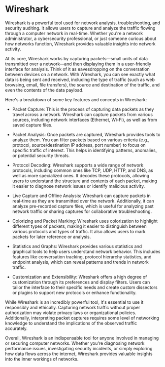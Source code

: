 # Wireshark
Wireshark is a powerful tool used for network analysis, troubleshooting, and security auditing. It allows users to capture and analyze the traffic flowing through a computer network in real-time. Whether you're a network administrator, a cybersecurity professional, or just someone curious about how networks function, Wireshark provides valuable insights into network activity.

At its core, Wireshark works by capturing packets—small units of data transmitted over a network—and then displaying them in a user-friendly interface for analysis. Think of it as eavesdropping on the conversation between devices on a network. With Wireshark, you can see exactly what data is being sent and received, including the type of traffic (such as web browsing, email, file transfers), the source and destination of the traffic, and even the contents of the data payload.

Here's a breakdown of some key features and concepts in Wireshark:

- Packet Capture: This is the process of capturing data packets as they travel across a network. Wireshark can capture packets from various sources, including network interfaces (Ethernet, Wi-Fi), as well as from saved capture files.

- Packet Analysis: Once packets are captured, Wireshark provides tools to analyze them. You can filter packets based on various criteria (e.g., protocol, source/destination IP address, port number) to focus on specific traffic of interest. This helps in identifying patterns, anomalies, or potential security threats.

- Protocol Decoding: Wireshark supports a wide range of network protocols, including common ones like TCP, UDP, HTTP, and DNS, as well as more specialized ones. It decodes these protocols, allowing users to understand the structure and contents of each packet, making it easier to diagnose network issues or identify malicious activity.

- Live Capture and Offline Analysis: Wireshark can capture packets in real-time as they are transmitted over the network. Additionally, it can analyze pre-recorded capture files, which is useful for analyzing past network traffic or sharing captures for collaborative troubleshooting.

- Colorizing and Packet Marking: Wireshark uses colorization to highlight different types of packets, making it easier to distinguish between various protocols and types of traffic. It also allows users to mark packets for later reference or analysis.

- Statistics and Graphs: Wireshark provides various statistics and graphical tools to help users understand network behavior. This includes features like conversation tracking, protocol hierarchy statistics, and endpoint analysis, which can reveal patterns and trends in network traffic.

- Customization and Extensibility: Wireshark offers a high degree of customization through its preferences and display filters. Users can tailor the interface to their specific needs and create custom dissectors or plugins to support new protocols or enhance functionality.

While Wireshark is an incredibly powerful tool, it's essential to use it responsibly and ethically. Capturing network traffic without proper authorization may violate privacy laws or organizational policies. Additionally, interpreting packet captures requires some level of networking knowledge to understand the implications of the observed traffic accurately.

Overall, Wireshark is an indispensable tool for anyone involved in managing or securing computer networks. Whether you're diagnosing network performance issues, investigating security incidents, or simply exploring how data flows across the internet, Wireshark provides valuable insights into the inner workings of networks.
